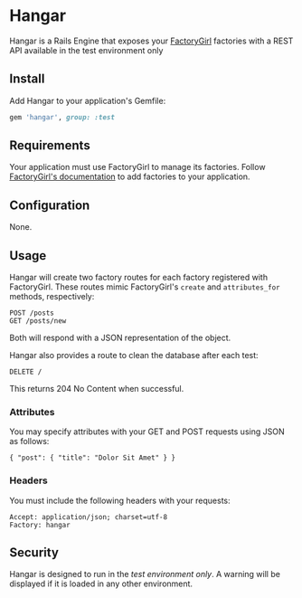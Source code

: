 # Hangar

Hangar is a Rails Engine that exposes your [FactoryGirl](https://github.com/thoughtbot/factory_girl) factories with a REST API available in the test environment only

## Install

Add Hangar to your application's Gemfile:

``` ruby
gem 'hangar', group: :test
```

## Requirements

Your application must use FactoryGirl to manage its factories. Follow [FactoryGirl's documentation](https://github.com/thoughtbot/factory_girl/blob/master/GETTING_STARTED.md) to add factories to your application.

## Configuration

None.

## Usage

Hangar will create two factory routes for each factory registered with FactoryGirl. These routes mimic FactoryGirl's `create` and `attributes_for` methods, respectively:

```
POST /posts
GET /posts/new
```

Both will respond with a JSON representation of the object.

Hangar also provides a route to clean the database after each test:

```
DELETE /
```

This returns 204 No Content when successful.

### Attributes

You may specify attributes with your GET and POST requests using JSON as follows:

```
{ "post": { "title": "Dolor Sit Amet" } }
```

### Headers

You must include the following headers with your requests:

```
Accept: application/json; charset=utf-8
Factory: hangar
```

## Security

Hangar is designed to run in the *test environment only*. A warning will be displayed if it is loaded in any other environment.
